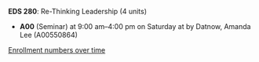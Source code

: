 **EDS 280**: Re-Thinking Leadership (4 units)

- **A00** (Seminar) at 9:00 am–4:00 pm on Saturday at   by Datnow, Amanda Lee (A00550864)

[Enrollment numbers over time](./EDS280.tsv)
